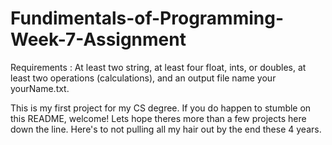 # Fundimentals-of-Programming-Week-7-Assignment
Requirements : At least two string, at least four float, ints, or doubles, at least two operations (calculations), and an output file name your yourName.txt.

This is my first project for my CS degree. If you do happen to stumble on this README, welcome!
Lets hope theres more than a few projects here down the line. Here's to not pulling all my hair out by the end these 4 years.
